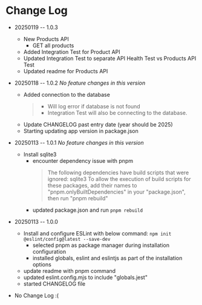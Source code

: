# Change Log

- 20250119 -- 1.0.3
  - New Products API
    - GET all products
  - Added Integration Test for Product API
  - Updated Integration Test to separate API Health Test vs Products API Test
  - Updated readme for Products API

- 20250118 -- 1.0.2
  *No feature changes in this version*
  - Added connection to the database
    > - Will log error if database is not found
    > - Integration Test will also be connecting to the database.
  - Update CHANGELOG past entry date (year should be 2025)
  - Starting updating app version in package.json

- 20250113 -- 1.0.1
    *No feature changes in this version*
  - Install sqlite3
    - encounter dependency issue with pnpm
        > The following dependencies have build scripts that were ignored: sqlite3
To allow the execution of build scripts for these packages, add their names to "pnpm.onlyBuiltDependencies" in your "package.json", then run "pnpm rebuild"
    - updated package.json and run ``pnpm rebuild``
- 20250113 -- 1.0.0
  - Install and configure ESLint with below command:
  ``npm init @eslint/config@latest --save-dev``
    - selected pnpm as package manager during installation configuration
    - installed globals, eslint and eslintjs as part of the installation options
  - update readme with pnpm command
  - updated eslint.config.mjs to include "globals.jest"
  - started CHANGELOG file
- No Change Log :(